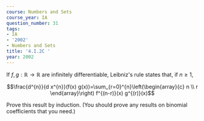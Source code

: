 ```yaml
---
course: Numbers and Sets
course_year: IA
question_number: 31
tags:
- IA
- '2002'
- Numbers and Sets
title: '4.I.2C '
year: 2002
---
```



If $f, g: \mathbb{R} \rightarrow \mathbb{R}$ are infinitely differentiable, Leibniz's rule states that, if $n \geqslant 1$,

$$\frac{d^{n}}{d x^{n}}(f(x) g(x))=\sum_{r=0}^{n}\left(\begin{array}{c}
n \\
r
\end{array}\right) f^{(n-r)}(x) g^{(r)}(x)$$

Prove this result by induction. (You should prove any results on binomial coefficients that you need.)